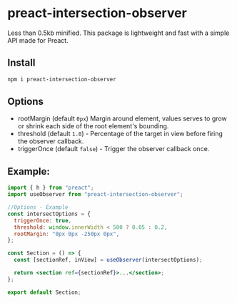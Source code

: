 # preact-intersection-observer

Less than 0.5kb minified. This package is lightweight and fast with a simple API made for Preact.

## Install

```bash
npm i preact-intersection-observer
```

## Options

- rootMargin (default `0px`) Margin around element, values serves to grow or shrink each side of the root element's bounding.
- threshold (default `1.0`) - Percentage of the target in view before firing the observer callback.
- triggerOnce (default `false`) - Trigger the observer callback once.

## Example:

```jsx
import { h } from "preact";
import useObserver from "preact-intersection-observer";

//Options - Example
const intersectOptions = {
  triggerOnce: true,
  threshold: window.innerWidth < 500 ? 0.05 : 0.2,
  rootMargin: "0px 0px -250px 0px",
};

const Section = () => {
  const [sectionRef, inView] = useObserver(intersectOptions);

  return <section ref={sectionRef}>...</section>;
};

export default Section;
```
